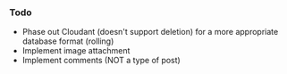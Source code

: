 ### Todo

- Phase out Cloudant (doesn't support deletion) for a more appropriate database format (rolling)
- Implement image attachment
- Implement comments (NOT a type of post)

